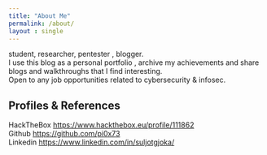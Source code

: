 ```yaml
---
title: "About Me"
permalink: /about/
layout : single
---
```


student, researcher, pentester , blogger.  
I use this blog as a personal portfolio , archive my achievements and share blogs and walkthroughs that I find interesting.  
Open to any job opportunities related to cybersecurity & infosec.


## Profiles & References
HackTheBox https://www.hackthebox.eu/profile/111862  
Github https://github.com/pi0x73  
Linkedin https://www.linkedin.com/in/suljotgjoka/  

